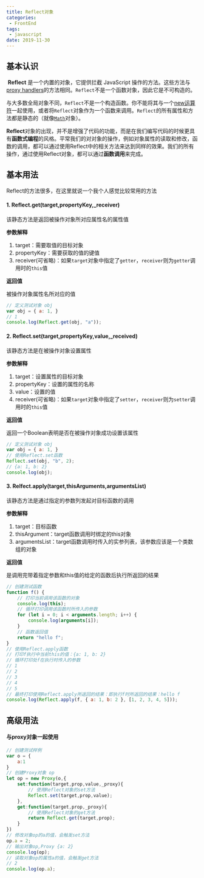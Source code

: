 ```yaml
---
title: Reflect对象
categories:
 - FrontEnd
tags:
 - javascript
date: 2019-11-30
---
```

## 基本认识

​	**Reflect** 是一个内置的对象，它提供拦截 JavaScript 操作的方法。这些方法与[proxy handlers](https://wiki.developer.mozilla.org/en-US/docs/Web/JavaScript/Reference/Global_Objects/Proxy/handler)的方法相同。`Reflect`不是一个函数对象，因此它是不可构造的。

​	与大多数全局对象不同，`Reflect`不是一个构造函数。你不能将其与一个[new运算符](https://developer.mozilla.org/zh-CN/docs/Web/JavaScript/Reference/Operators/new)一起使用，或者将`Reflect`对象作为一个函数来调用。`Reflect`的所有属性和方法都是静态的（就像[`Math`](https://developer.mozilla.org/zh-CN/docs/Web/JavaScript/Reference/Global_Objects/Math)对象）。

​	**Reflect**对象的出现，并不是增强了代码的功能，而是在我们编写代码的时候更具有**函数式编程**的风格。平常我们的对对象的操作，例如对象属性的读取和修改，函数的调用，都可以通过使用Reflect中的相关方法来达到同样的效果。我们的所有操作，通过使用Reflect对象，都可以通过**函数调用**来完成。

## 基本用法

Reflect的方法很多，在这里就说一个我个人感觉比较常用的方法

#### 1. Reflect.get(target,propertyKey,_receiver)

该静态方法是返回被操作对象所对应属性名的属性值

**参数解释**

1. target：需要取值的目标对象
2. propertyKey：需要获取的值的键值
3. receiver(可省略)：如果`target`对象中指定了`getter`，`receiver`则为`getter`调用时的`this`值

**返回值**

被操作对象属性名所对应的值

```js
// 定义测试对象 obj
var obj = { a: 1, }
// 1
console.log(Reflect.get(obj, "a"));
```

#### 2. Reflect.set(target,propertyKey,value,_received)

该静态方法是在被操作对象设置属性

**参数解释**

1. target：设置属性的目标对象
2. propertyKey：设置的属性的名称
3. value：设置的值
4. receiver(可省略)：如果`target`对象中指定了`setter`，`receiver`则为`setter`调用时的`this`值

**返回值**

返回一个Boolean表明是否在被操作对象成功设置该属性

```js
// 定义测试对象 obj
var obj = { a: 1, }
// 使用Reflect.set函数
Reflect.set(obj, "b", 2);
// {a: 1, b: 2}
console.log(obj);
```

#### 3. Relfect.apply(target,thisArguments,argumentsList)

该静态方法是通过指定的参数列发起对目标函数的调用

**参数解释**

1. target：目标函数
2. thisArgument：target函数调用时绑定的this对象
3. argumentsList：target函数调用时传入的实参列表，该参数应该是一个类数组的对象

**返回值**

是调用完带着指定参数和this值的给定的函数后执行所返回的结果

```js
// 创建测试函数
function f() {
    // 打印当前调用该函数的对象
    console.log(this);
    // 循环打印调用该函数时所传入的参数
    for (let i = 0; i < arguments.length; i++) {
        console.log(arguments[i]);
    }
    // 函数返回值
    return "hello f";
}
// 使用Reflect.apply函数
// 打印f执行中当前this的值：{a: 1, b: 2}
// 循环打印处f在执行时传入的参数
// 1
// 2
// 3
// 4
// 5
// 最终打印使用Reflect.apply所返回的结果：即执行f时所返回的结果：hello f
console.log(Reflect.apply(f, { a: 1, b: 2 }, [1, 2, 3, 4, 5]));
```

## 高级用法

#### 与proxy对象一起使用

```js
// 创建测试样例
var o = {
    a:1
}
// 创建Proxy对象 op
let op = new Proxy(o,{
    set:function(target,prop,value,_proxy){
        // 使用Reflect对象的set方法
        Reflect.set(target,prop,value);
    },
    get:function(target,prop,_proxy){
        // 使用Reflect对象的get方法
        return Reflect.get(target,prop);
    }
})
// 修改对象op的a的值，会触发set方法
op.a = 2;
// 输出对象op,Proxy {a: 2}
console.log(op);
// 读取对象op的属性a的值，会触发get方法
// 2
console.log(op.a);
```


